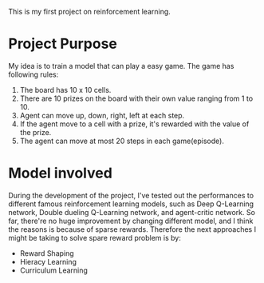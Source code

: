 This is my first project on reinforcement learning.
# Project Purpose
My idea is to train a model that can play a easy game. The game has following rules:

1. The board has 10 x 10 cells.
2. There are 10 prizes on the board with their own value ranging from 1 to 10.
3. Agent can move up, down, right, left at each step.
4. If the agent move to a cell with a prize, it's rewarded with the value of the prize.
5. The agent can move at most 20 steps in each game(episode).

# Model involved
During the development of the project, I've tested out the performances to different famous reinforcement learning models, such as Deep Q-Learning network, Double dueling Q-Learning network, and agent-critic network.
So far, there're no huge improvement by changing different model, and I think the reasons is because of sparse rewards. Therefore the next approaches I might be taking to solve spare reward problem is by:

- Reward Shaping 
- Hieracy Learning
- Curriculum Learning
